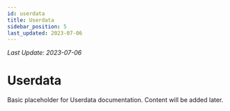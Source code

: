 ```yaml
---
id: userdata
title: Userdata
sidebar_position: 5
last_updated: 2023-07-06
---
```

*Last Update: 2023-07-06*
# Userdata

Basic placeholder for Userdata documentation. Content will be added later. 

